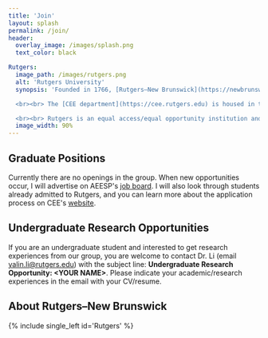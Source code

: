 ```yaml
---
title: 'Join'
layout: splash
permalink: /join/
header:
  overlay_image: /images/splash.png
  text_color: black

Rutgers:
  image_path: /images/rutgers.png
  alt: 'Rutgers University'
  synopsis: 'Founded in 1766, [Rutgers–New Brunswick](https://newbrunswick.rutgers.edu) is the flagship location of [Rutgers University](https://www.rutgers.edu). It is New Jersey’s No. 1 public research university, a Top 20 public national university (*U.S. News & World Report*), and a member of the Association of American Universities and the Big Ten Academic Alliance. 

  <br><br> The [CEE department](https://cee.rutgers.edu) is housed in the new Richard Weeks Hall of Engineering in the Busch Campus, which is conveniently situated in central New Jersey and near the major urban centers of New York City, Philadelphia, and the iconic Jersey Shore.

  <br><br> Rutgers is an equal access/equal opportunity institution and welcomes individuals with diverse backgrounds, experiences, and ideas who embrace and value diversity and inclusivity. Students are encouraged to learn more about [Rutgers Diversity](https://diversity.rutgers.edu).'
  image_width: 90%
---
```


## Graduate Positions

Currently there are no openings in the group. When new opportunities occur, I will advertise on AEESP's [job board](https://www.aeesp.org/jobs). I will also look through students already admitted to Rutgers, and you can learn more about the application process on CEE's [website](https://cee.rutgers.edu/apply-1).


## Undergraduate Research Opportunities

If you are an undergraduate student and interested to get research experiences from our group, you are welcome to contact Dr. Li (email [yalin.li@rutgers.edu](mailto:yalin.li@rutgers.edu)) with the subject line: **Undergraduate Research Opportunity: \<YOUR NAME\>**. Please indicate your academic/research experiences in the email with your CV/resume.


## About Rutgers–New Brunswick

{% include single_left id='Rutgers' %}

<!-- Old codes using the contact layout

contact:
  title: 'Join Us!'
  text: 'There are multiple fully funded graduate student positions in Spring or Fall 2024. If you would like to join our group, please reach out to Dr. Li.'
  btn_url: 'mailto:yalin.li@rutgers.edu'
  btn_label: 'Email'

{% include contact id='contact' %}

-->